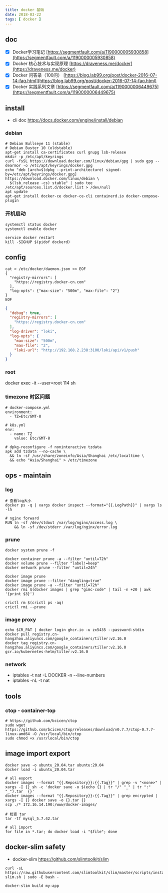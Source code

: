 ```yaml
---
title: docker 基础
date: 2018-03-22
tags: [ docker ]
---
```


## doc

- [x] Docker学习笔记 [https://segmentfault.com/a/1190000005930858](https://segmentfault.com/a/1190000005930858)
- [x] Docker 核心技术与实现原理 [https://draveness.me/docker](https://draveness.me/docker)
- [x] Docker 问答录（100问） [https://blog.lab99.org/post/docker-2016-07-14-faq.html](https://blog.lab99.org/post/docker-2016-07-14-faq.html)
- [x] Docker 实践系列文章 [https://segmentfault.com/a/1190000006449675](https://segmentfault.com/a/1190000006449675)

## install

- cli doc https://docs.docker.com/engine/install/debian

### debian

```shell
# Debian Bullseye 11 (stable)
# Debian Buster 10 (oldstable)
apt-get install ca-certificates curl gnupg lsb-release
mkdir -p /etc/apt/keyrings
curl -fsSL https://download.docker.com/linux/debian/gpg | sudo gpg --dearmor -o /etc/apt/keyrings/docker.gpg
echo "deb [arch=$(dpkg --print-architecture) signed-by=/etc/apt/keyrings/docker.gpg] https://download.docker.com/linux/debian \
  $(lsb_release -cs) stable" | sudo tee /etc/apt/sources.list.d/docker.list > /dev/null
apt update
apt-get install docker-ce docker-ce-cli containerd.io docker-compose-plugin
```

### 开机启动

```shell
systemctl status docker
systemctl enable docker

service docker restart
kill -SIGHUP $(pidof dockerd)
```

## config

```shell
cat > /etc/docker/daemon.json << EOF
{
  "registry-mirrors": [
    "https://registry.docker-cn.com"
  ],
  "log-opts": {"max-size": "500m", "max-file": "2"}
}
EOF
```

```json
{
  "debug": true,
  "registry-mirrors": [
    "https://registry.docker-cn.com"
  ],
  "log-driver": "loki",
  "log-opts": {
    "max-size": "500m",
    "max-file": "2",
    "loki-url": "http://192.168.2.238:3100/loki/api/v1/push"
  }
}
```

### root

docker exec -it --user=root 114 sh

### timezone 时区问题

```shell
# docker-compose.yml
environment:
  - TZ=Etc/GMT-8

# k8s.yml
env:
  - name: TZ
    value: Etc/GMT-8

# dpkg-reconfigure -f noninteractive tzdata
apk add tzdata --no-cache \
  && ln -sf /usr/share/zoneinfo/Asia/Shanghai /etc/localtime \
  && echo "Asia/Shanghai" > /etc/timezone
```

## ops - maintain

### log

```shell
# 查看log大小
docker ps -q | xargs docker inspect --format="{{.LogPath}}" | xargs ls -lh

# nginx forward
RUN ln -sf /dev/stdout /var/log/nginx/access.log \
	&& ln -sf /dev/stderr /var/log/nginx/error.log
```

### prune

```shell
docker system prune -f

docker container prune -a --filter "until=72h"
docker volume prune --filter "label!=keep"
docker network prune --filter "until=24h"

docker image prune
docker image prune --filter "dangling=true"
docker image prune -a --filter "until=72h"
docker rmi $(docker images | grep "gimc-code" | tail -n +20 | awk '{print $3}')

crictl rm $(crictl ps -aq)
crictl rmi --prune
```

### image proxy

```shell
echo $CR_PAT | docker login ghcr.io -u zx5435 --password-stdin
docker pull registry.cn-hangzhou.aliyuncs.com/google_containers/tiller:v2.16.0
docker tag registry.cn-hangzhou.aliyuncs.com/google_containers/tiller:v2.16.0 gcr.io/kubernetes-helm/tiller:v2.16.0
```

### network

- iptables -t nat -L DOCKER -n --line-numbers
- iptables -nL -t nat

## tools

### ctop - container-top

```shell
# https://github.com/bcicen/ctop
sudo wget https://github.com/bcicen/ctop/releases/download/v0.7.7/ctop-0.7.7-linux-amd64 -O /usr/local/bin/ctop
sudo chmod +x /usr/local/bin/ctop
```

## image import export

```shell
docker save -o ubuntu_20.04.tar ubuntu:20.04
docker load -i ubuntu_20.04.tar

# all export
docker images --format "{{.Repository}}:{{.Tag}}" | grep -v "<none>" | xargs -I {} sh -c 'docker save -o $(echo {} | tr "/" "_" | tr ":" "_").tar  {}'
docker images --format "{{.Repository}}:{{.Tag}}" | grep encrypted | xargs -I {} docker save -o {}.tar {} 
scp ./* 172.16.14.190:/www/docker-images/

# 检查 tar
tar -tf mysql_5.7.42.tar

# all import
for file in *.tar; do docker load -i "$file"; done
```

## docker-slim safety

- docker-slim https://github.com/slimtoolkit/slim

```shell
curl -sL https://raw.githubusercontent.com/slimtoolkit/slim/master/scripts/install-slim.sh | sudo -E bash -

docker-slim build my-app
```
